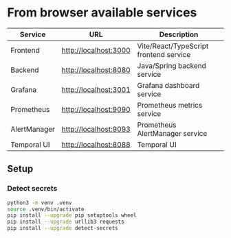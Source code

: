 # From browser available services

| Service      | URL                                            | Description                            |
| ------------ | ---------------------------------------------- | -------------------------------------- |
| Frontend     | [http://localhost:3000](http://localhost:3000) | Vite/React/TypeScript frontend service |
| Backend      | [http://localhost:8080](http://localhost:8080) | Java/Spring backend service            |
| Grafana      | [http://localhost:3001](http://localhost:3001) | Grafana dashboard service              |
| Prometheus   | [http://localhost:9090](http://localhost:9090) | Prometheus metrics service             |
| AlertManager | [http://localhost:9093](http://localhost:9093) | Prometheus AlertManager service        |
| Temporal UI  | [http://localhost:8088](http://localhost:8088) | Temporal UI                            |

## Setup

### Detect secrets

```bash
python3 -m venv .venv
source .venv/bin/activate
pip install --upgrade pip setuptools wheel
pip install --upgrade urllib3 requests
pip install --upgrade detect-secrets
```
